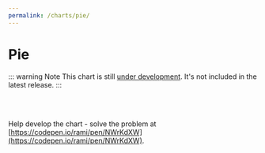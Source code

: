 ```yaml
---
permalink: /charts/pie/
---
```


# Pie <Badge type="warning" vertical="top" text="Under Development" />

::: warning Note
This chart is still [under development](/development/roadmap/). It's not included in the latest release.
:::

<br>
<br>

Help develop the chart - solve the problem at [https://codepen.io/rami/pen/NWrKdXW](https://codepen.io/rami/pen/NWrKdXW).
